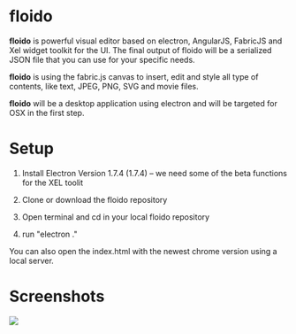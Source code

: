 # floido

**floido** is powerful visual editor based on electron, AngularJS, FabricJS and Xel widget toolkit for the UI. The final output of floido will be a serialized JSON file that you can use for your specific needs.

**floido** is using the fabric.js canvas to insert, edit and style all type of contents, like text, JPEG, PNG, SVG and movie files.

**floido** will be a desktop application using electron and will be targeted for OSX in the first step.

# Setup

1. Install Electron Version 1.7.4 (1.7.4) – we need some of the beta functions for the XEL toolit

2. Clone or download the floido repository

3. Open terminal and cd in your local floido repository

4. run "electron ."

You can also open the index.html with the newest chrome version using a local server.

# Screenshots

![](https://github.com/sandor/floido/blob/master/floido.jpg)


